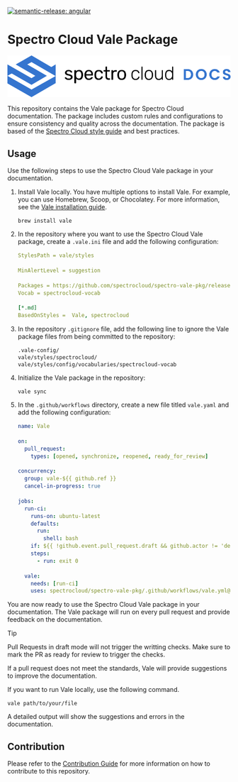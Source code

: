 <!-- vale off -->

[![semantic-release: angular](https://img.shields.io/badge/semantic--release-angular-e10079?logo=semantic-release)](https://github.com/semantic-release/semantic-release)

# Spectro Cloud Vale Package

![Spectro Cloud logo with docs inline](/static/images/spectrocloud-logo-light.svg)

This repository contains the Vale package for Spectro Cloud documentation. The package includes custom rules and configurations to ensure consistency and quality across the documentation. The package is based of the [Spectro Cloud style guide](https://spectrocloud.atlassian.net/wiki/spaces/DE/pages/1765933057/Spectro+Cloud+Internal+Style+Guide) and best practices.

## Usage

Use the following steps to use the Spectro Cloud Vale package in your documentation.

1. Install Vale locally. You have multiple options to install Vale. For example, you can use Homebrew, Scoop, or Chocolatey. For more information, see the [Vale installation guide](https://vale.sh/docs/vale-cli/installation/).

   ```shell
   brew install vale
   ```

2. In the repository where you want to use the Spectro Cloud Vale package, create a `.vale.ini` file and add the following configuration:

   ```yaml
   StylesPath = vale/styles

   MinAlertLevel = suggestion

   Packages = https://github.com/spectrocloud/spectro-vale-pkg/releases/latest/download/spectrocloud.zip
   Vocab = spectrocloud-vocab

   [*.md]
   BasedOnStyles =  Vale, spectrocloud
   ```

3. In the repository `.gitignore` file, add the following line to ignore the Vale package files from being committed to the repository:

   ```shell
   .vale-config/
   vale/styles/spectrocloud/
   vale/styles/config/vocabularies/spectrocloud-vocab
   ```

4. Initialize the Vale package in the repository:

   ```shell
   vale sync
   ```

5. In the `.github/workflows` directory, create a new file titled `vale.yaml` and add the following configuration:

   ```yaml
   name: Vale

   on:
     pull_request:
       types: [opened, synchronize, reopened, ready_for_review]

   concurrency:
     group: vale-${{ github.ref }}
     cancel-in-progress: true

   jobs:
     run-ci:
       runs-on: ubuntu-latest
       defaults:
         run:
           shell: bash
       if: ${{ !github.event.pull_request.draft && github.actor != 'dependabot[bot]' && github.actor != 'dependabot-preview[bot]' }}
       steps:
         - run: exit 0

     vale:
       needs: [run-ci]
       uses: spectrocloud/spectro-vale-pkg/.github/workflows/vale.yml@main
   ```

You are now ready to use the Spectro Cloud Vale package in your documentation. The Vale package will run on every pull request and provide feedback on the documentation.

> [!TIP]
> Pull Requests in draft mode will not trigger the writting checks. Make sure to mark the PR as ready for review to trigger the checks.

If a pull request does not meet the standards, Vale will provide suggestions to improve the documentation.

If you want to run Vale locally, use the following command.

```shell
vale path/to/your/file
```

A detailed output will show the suggestions and errors in the documentation.

## Contribution

Please refer to the [Contribution Guide](docs/CONTRIBUTION.md) for more information on how to contribute to this repository.
